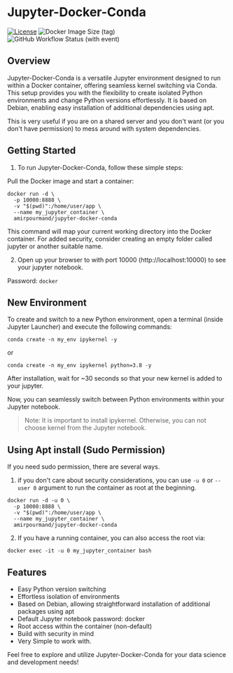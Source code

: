 # Jupyter-Docker-Conda

[![License](https://img.shields.io/badge/License-Apache_2.0-blue.svg)](https://opensource.org/licenses/Apache-2.0)
![Docker Image Size (tag)](https://img.shields.io/docker/image-size/amirpourmand/jupyter-docker-conda/latest)
![GitHub Workflow Status (with event)](https://img.shields.io/github/actions/workflow/status/pourmand1376/Jupyter-Docker-Conda/deploy-image.yaml)

## Overview

Jupyter-Docker-Conda is a versatile Jupyter environment designed to run within a Docker container, offering seamless kernel switching via Conda. This setup provides you with the flexibility to create isolated Python environments and change Python versions effortlessly. It is based on Debian, enabling easy installation of additional dependencies using apt.

This is very useful if you are on a shared server and you don't want (or you don't have permission) to mess around with system dependencies.

## Getting Started

1. To run Jupyter-Docker-Conda, follow these simple steps:

Pull the Docker image and start a container:

```
docker run -d \
  -p 10000:8888 \
  -v "$(pwd)":/home/user/app \
  --name my_jupyter_container \
  amirpourmand/jupyter-docker-conda
```

This command will map your current working directory into the Docker container. For added security, consider creating an empty folder called jupyter or another suitable name.

2. Open up your browser to with port 10000 (http://localhost:10000) to see your jupyter notebook.

Password: `docker`

## New Environment

To create and switch to a new Python environment, open a terminal (inside Jupyter Launcher) and execute the following commands:

```
conda create -n my_env ipykernel -y
```

or

```
conda create -n my_env ipykernel python=3.8 -y
```

After installation, wait for ~30 seconds so that your new kernel is added to your jupyter.

Now, you can seamlessly switch between Python environments within your Jupyter notebook.

> Note: It is important to install ipykernel. Otherwise, you can not choose kernel from the Jupyter notebook.

## Using Apt install (Sudo Permission)

If you need sudo permission, there are several ways.

1. if you don't care about security considerations, you can use `-u 0` or `--user 0` argument to run the container as root at the beginning.

```
docker run -d -u 0 \
  -p 10000:8888 \
  -v "$(pwd)":/home/user/app \
  --name my_jupyter_container \
  amirpourmand/jupyter-docker-conda
```

2. If you have a running container, you can also access the root via:

```
docker exec -it -u 0 my_jupyter_container bash
```

## Features

- Easy Python version switching
- Effortless isolation of environments
- Based on Debian, allowing straightforward installation of additional packages using apt
- Default Jupyter notebook password: docker
- Root access within the container (non-default)
- Build with security in mind
- Very Simple to work with.

Feel free to explore and utilize Jupyter-Docker-Conda for your data science and development needs!
